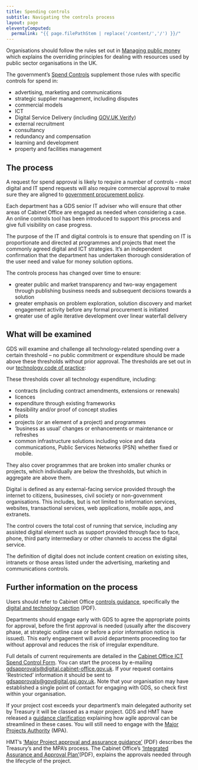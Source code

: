 ```yaml
---
title: Spending controls
subtitle: Navigating the controls process
layout: page
eleventyComputed:
  permalink: "{{ page.filePathStem | replace('/content/','/') }}/"
---
```


Organisations should follow the rules set out in [Managing public money](https://web.archive.org/web/20151002053405/https://www.gov.uk/government/publications/managing-public-money) which explains the overriding principles for dealing with resources used by public sector organisations in the UK.

The government’s [Spend Controls](https://web.archive.org/web/20151002053405/https://www.gov.uk/government/publications/cabinet-office-controls) supplement those rules with specific controls for spend in:

- advertising, marketing and communications
- strategic supplier management, including disputes
- commercial models
- ICT
- Digital Service Delivery (including [GOV.UK Verify](https://web.archive.org/web/20151002053405/https://www.gov.uk/service-manual/identity-assurance))
- external recruitment
- consultancy
- redundancy and compensation
- learning and development
- property and facilities management

## The process

A request for spend approval is likely to require a number of controls – most digital and IT spend requests will also require commercial approval to make sure they are aligned to [government procurement policy](https://web.archive.org/web/20151002053405/https://www.gov.uk/government/collections/procurement-policy-notes).

Each department has a GDS senior IT adviser who will ensure that other areas of Cabinet Office are engaged as needed when considering a case. An online controls tool has been introduced to support this process and give full visibility on case progress.

The purpose of the IT and digital controls is to ensure that spending on IT is proportionate and directed at programmes and projects that meet the commonly agreed digital and ICT strategies. It’s an independent confirmation that the department has undertaken thorough consideration of the user need and value for money solution options.

The controls process has changed over time to ensure:

- greater public and market transparency and two-way engagement through publishing business needs and subsequent decisions towards a solution
- greater emphasis on problem exploration, solution discovery and market engagement activity before any formal procurement is initiated
- greater use of agile iterative development over linear waterfall delivery

## What will be examined

GDS will examine and challenge all technology-related spending over a certain threshold – no public commitment or expenditure should be made above these thresholds without prior approval. The thresholds are set out in our [technology code of practice](/version-1/guides/code-of-practice):

These thresholds cover all technology expenditure, including:

- contracts (including contract amendments, extensions or renewals)
- licences
- expenditure through existing frameworks
- feasibility and/or proof of concept studies
- pilots
- projects (or an element of a project) and programmes
- ‘business as usual’ changes or enhancements or maintenance or refreshes
- common infrastructure solutions including voice and data communications, Public Services Networks (PSN) whether fixed or mobile.

They also cover programmes that are broken into smaller chunks or projects, which individually are below the thresholds, but which in aggregate are above them.

Digital is defined as any external-facing service provided through the internet to citizens, businesses, civil society or non-government organisations. This includes, but is not limited to information services, websites, transactional services, web applications, mobile apps, and extranets.

The control covers the total cost of running that service, including any assisted digital element such as support provided through face to face, phone, third party intermediary or other channels to access the digital service.

The definition of digital does not include content creation on existing sites, intranets or those areas listed under the advertising, marketing and communications controls.

## Further information on the process

Users should refer to Cabinet Office [controls guidance](https://web.archive.org/web/20151002053405/https://www.gov.uk/government/publications/cabinet-office-controls), specifically the [digital and technology section](https://web.archive.org/web/20151002053405/https://www.gov.uk/government/uploads/system/uploads/attachment_data/file/408148/5_Digital_and_Technology.pdf) (PDF).

Departments should engage early with GDS to agree the appropriate points for approval, before the first approval is needed (usually after the discovery phase, at strategic outline case or before a prior information notice is issued). This early engagement will avoid departments proceeding too far without approval and reduces the risk of irregular expenditure.

Full details of current requirements are detailed in the [Cabinet Office ICT Spend Control Form](https://web.archive.org/web/20151002053405/https://www.gov.uk/government/publications/cabinet-office-controls). You can start the process by e-mailing [gdsapprovals@digital.cabinet-office.gov.uk](mailto:gdsapprovals@digital.cabinet-office.gov.uk). If your request contains ‘Restricted’ information it should be sent to [gdsapprovals@govdigital.gsi.gov.uk](mailto:gdsapprovals@govdigital.gsi.gov.uk). Note that your organisation may have established a single point of contact for engaging with GDS, so check first within your organisation.

If your project cost exceeds your department’s main delegated authority set by Treasury it will be classed as a major project. GDS and HMT have released a [guidance clarification](https://web.archive.org/web/20151002053405/https://www.gov.uk/government/publications/the-green-book-appraisal-and-evaluation-in-central-governent) explaining how agile approval can be streamlined in these cases. You will still need to engage with the [Major Projects Authority](https://web.archive.org/web/20151002053405/https://www.gov.uk/government/groups/major-projects-authority) (MPA).

HMT’s [‘Major Project approval and assurance guidance’](https://web.archive.org/web/20151002053405/https://www.gov.uk/government/uploads/system/uploads/attachment_data/file/179763/major_projects_approvals_assurance_guidance.PDF.pdf) (PDF) describes the Treasury’s and the MPA’s process. The Cabinet Office’s [‘Integrated Assurance and Approval Plan’](https://web.archive.org/web/20151002053405/https://www.gov.uk/government/uploads/system/uploads/attachment_data/file/61374/MPA_20Guidance.pdf)(PDF), explains the approvals needed through the lifecycle of the project.
